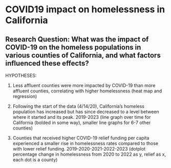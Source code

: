 # COVID19 impact on homelessness in California
## Research Question: What was the impact of COVID-19 on the homeless populations in various counties of California, and what factors influenced these effects?
HYPOTHESES:

1. Less affluent counties were more impacted by COVID-19 than more affluent counties, correlating with higher homelessness (heat map and regression)

2. Following the start of the data (4/14/20), California’s homeless population has increased but has since decreased to a level between where it started and its peak. 2019-2023 (line graph over time for California (bolded in some way), smaller line graphs for 6-7 other counties)

3. Counties that received higher COVID-19 relief funding per capita experienced a smaller rise in homelessness rates compared to those with lower relief funding.  2019-2020-2021-2022-2023 (dotplot percentage change in homelessness from 2020 to 2022 as y, relief as x, each dot is a county) 

